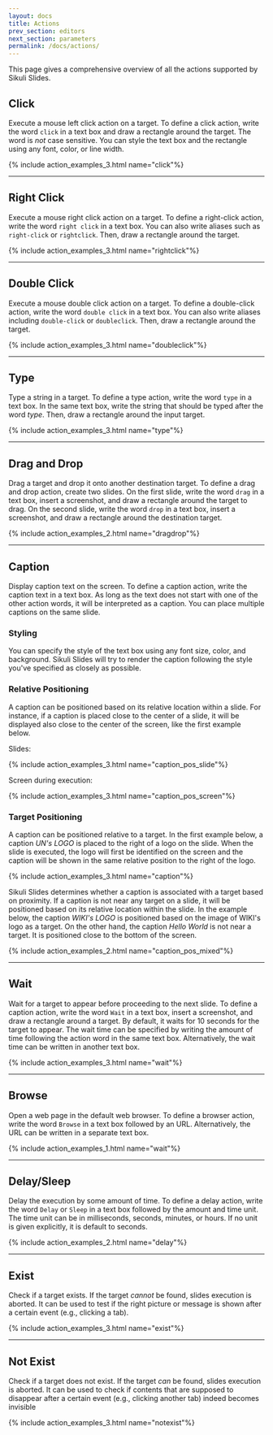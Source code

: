 ```yaml
---
layout: docs
title: Actions
prev_section: editors
next_section: parameters
permalink: /docs/actions/
---
```


This page gives a comprehensive overview of all the actions supported by Sikuli Slides.

## Click

Execute a mouse left click action on a target. To define a click action,  write the word `click` in a text box and draw a rectangle around the target. The word is *not* case sensitive. You can style the text box and the rectangle using any font, color, or line width.

{% include action_examples_3.html name="click"%}

---

## Right Click

Execute a mouse right click action on a target. To define a right-click action, write the word `right click` in a text box. You can also write aliases such as `right-click` or `rightclick`. Then, draw a rectangle around the target.

{% include action_examples_3.html name="rightclick"%}

---

## Double Click

Execute a mouse double click action on a target. To define a double-click action, write the word `double click` in a text box. You can also write aliases including `double-click` or `doubleclick`. Then, draw a rectangle around the target.

{% include action_examples_3.html name="doubleclick"%}

---

## Type

Type a string in a target. To define a type action, write the word `type` in a text box. In the same text box, write the string that should be typed after the word *type*. Then, draw a rectangle around the input target.

{% include action_examples_3.html name="type"%}

---

## Drag and Drop

Drag a target and drop it onto another destination target. To define a drag and drop action, create two slides. On the first slide, write the word `drag` in a text box, insert a screenshot, and draw a rectangle around the target to drag. On the second slide, write the word `drop` in a text box, insert a screenshot, and draw a rectangle around the destination target.


{% include action_examples_2.html name="dragdrop"%}
	
---

## Caption		

Display caption text on the screen. To define a caption action, write the caption text in a text box. As long as the text does not start with one of the other action words, it will be interpreted as a caption. You can place multiple captions on the same slide.

### Styling

 You can specify the style of the text box using any font size, color, and background. Sikuli Slides will try to render the caption following the style you've specified as closely as possible.

### Relative Positioning

 A caption can be positioned based on its relative location within a slide. For instance, if a caption is placed close to the center of a slide, it will be displayed also close to the center of the screen, like the first example below.

Slides:
	
   {% include action_examples_3.html name="caption_pos_slide"%}

Screen during execution:

   {% include action_examples_3.html name="caption_pos_screen"%}
	

### Target Positioning

 A caption can be positioned relative to a target. In the first example below, a caption *UN's LOGO* is placed to the right of a logo on the slide. When the slide is executed, the logo will first be identified on the screen and the caption will be shown in the same relative position to the right of the logo. 

   {% include action_examples_3.html name="caption"%}

   Sikuli Slides determines whether a caption is associated with a target based on proximity. If a caption is not near any target on a slide, it will be positioned based on its relative location within the slide. In the example below, the caption *WIKI's LOGO* is positioned based on the image of WIKI's logo as a target. On the other hand, the caption *Hello World* is not near a target. It is positioned close to the bottom of the screen.

   {% include action_examples_2.html name="caption_pos_mixed"%}

---

## Wait		

Wait for a target to appear before proceeding to the next slide. To define a caption action, write the word `Wait` in a text box, insert a screenshot, and draw a rectangle around a target. By default, it waits for 10 seconds for the target to appear. The wait time can be specified by writing the amount of time following the action word in the same text box. Alternatively, the wait time can be written in another text box.

   {% include action_examples_3.html name="wait"%}

---

## Browse
	
Open a web page in the default web browser. To define a browser action, write the word `Browse` in a text box followed by an URL. Alternatively, the URL can be written in a separate text box.

{% include action_examples_1.html name="wait"%}

---

## Delay/Sleep

Delay the execution by some amount of time. To define a delay action, write the word `Delay` or `Sleep` in a text box followed by the amount and time unit. The time unit can be in milliseconds, seconds, minutes, or hours. If no unit is given explicitly, it is default to seconds.

{% include action_examples_2.html name="delay"%}

---


## Exist

Check if a target exists. If the target *cannot* be found, slides execution is aborted. It can be used to test if the right picture or message is shown after a certain event (e.g., clicking a tab).

{% include action_examples_3.html name="exist"%}

---
	
## Not Exist

Check if a target does not exist. If the target *can* be found, slides execution is aborted. It can be used to check if contents that are supposed to disappear after a certain event (e.g., clicking another tab) indeed becomes invisible

{% include action_examples_3.html name="notexist"%}
